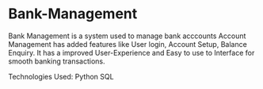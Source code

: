# Bank-Management
Bank Management is a system used to manage bank acccounts
Account Management has added features like User login, Account Setup, Balance Enquiry.
It has a improved User-Experience and Easy to use to Interface for smooth banking transactions.

Technologies Used:
Python 
SQL
